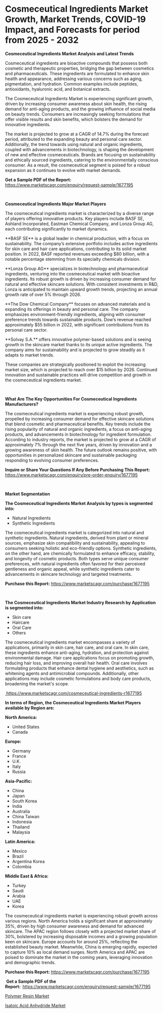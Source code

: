 <p><h1>Cosmeceutical Ingredients Market Growth, Market Trends, COVID-19 Impact, and Forecasts for period from 2025 - 2032</h1></p><p><strong>Cosmeceutical Ingredients Market Analysis and Latest Trends</strong></p>
<p><p>Cosmeceutical ingredients are bioactive compounds that possess both cosmetic and therapeutic properties, bridging the gap between cosmetics and pharmaceuticals. These ingredients are formulated to enhance skin health and appearance, addressing various concerns such as aging, pigmentation, and hydration. Common examples include peptides, antioxidants, hyaluronic acid, and botanical extracts.</p><p>The Cosmeceutical Ingredients Market is experiencing significant growth, driven by increasing consumer awareness about skin health, the rising demand for anti-aging products, and the growing influence of social media on beauty trends. Consumers are increasingly seeking formulations that offer visible results and skin benefits, which bolsters the demand for innovative ingredients.</p><p>The market is projected to grow at a CAGR of 14.7% during the forecast period, attributed to the expanding beauty and personal care sector. Additionally, the trend towards using natural and organic ingredients, coupled with advancements in biotechnology, is shaping the development of new and effective cosmeceuticals. Brands are focusing on sustainability and ethically sourced ingredients, catering to the environmentally conscious consumer. As a result, the cosmeceutical segment is poised for a robust expansion as it continues to evolve with market demands.</p></p>
<p><strong>Get a Sample PDF of the Report:&nbsp;</strong> <a href="https://www.marketscagr.com/enquiry/request-sample/1677195?utm_campaign=2114&utm_medium=2&utm_source=Github&utm_content=ia&utm_term=31032025&utm_id=cosmeceutical-ingredients">https://www.marketscagr.com/enquiry/request-sample/1677195</a></p>
<p>&nbsp;</p>
<p><strong>Cosmeceutical Ingredients Major Market Players</strong></p>
<p><p>The cosmeceutical ingredients market is characterized by a diverse range of players offering innovative products. Key players include BASF SE, Ashland Incorporated, Eastman Chemical Company, and Lonza Group AG, each contributing significantly to market dynamics.</p><p>**BASF SE** is a global leader in chemical production, with a focus on sustainability. The company’s extensive portfolio includes active ingredients for skin care and hair care applications, contributing to its solid market position. In 2022, BASF reported revenues exceeding $80 billion, with a notable percentage stemming from its specialty chemicals division.</p><p>**Lonza Group AG** specializes in biotechnology and pharmaceutical ingredients, venturing into the cosmeceutical market with bioactive ingredients. Its robust growth is driven by increasing consumer demand for natural and effective skincare solutions. With consistent investments in R&D, Lonza is anticipated to maintain upward growth trends, projecting an annual growth rate of over 5% through 2026.</p><p>**The Dow Chemical Company** focuses on advanced materials and is expanding its offerings in beauty and personal care. The company emphasizes environment-friendly ingredients, aligning with consumer preference trends towards sustainable products. Dow’s revenue reached approximately $55 billion in 2022, with significant contributions from its personal care sector.</p><p>**Solvay S.A.** offers innovative polymer-based solutions and is seeing growth in the skincare market thanks to its unique active ingredients. The company aims for sustainability and is projected to grow steadily as it adapts to market trends.</p><p>These companies are strategically positioned to exploit the increasing market size, which is projected to reach over $15 billion by 2026. Continued innovation and sustainable practices will drive competition and growth in the cosmeceutical ingredients market.</p></p>
<p>&nbsp;</p>
<p><strong>What Are The Key Opportunities For Cosmeceutical Ingredients Manufacturers?</strong></p>
<p><p>The cosmeceutical ingredients market is experiencing robust growth, propelled by increasing consumer demand for effective skincare solutions that blend cosmetic and pharmaceutical benefits. Key trends include the rising popularity of natural and organic ingredients, a focus on anti-aging products, and advancements in biotechnology for ingredient formulation. According to industry reports, the market is projected to grow at a CAGR of approximately 7% through the next five years, driven by innovation and a growing awareness of skin health. The future outlook remains positive, with opportunities in personalized skincare and sustainable packaging responding to evolving consumer preferences.</p></p>
<p><strong>Inquire or Share Your Questions If Any Before Purchasing This Report:</strong> <a href="https://www.marketscagr.com/enquiry/pre-order-enquiry/1677195?utm_campaign=2114&utm_medium=2&utm_source=Github&utm_content=ia&utm_term=31032025&utm_id=cosmeceutical-ingredients">https://www.marketscagr.com/enquiry/pre-order-enquiry/1677195</a></p>
<p>&nbsp;</p>
<p><strong>Market Segmentation</strong></p>
<p><strong>The Cosmeceutical Ingredients Market Analysis by types is segmented into:</strong></p>
<p><ul><li>Natural Ingredients</li><li>Synthetic Ingredients</li></ul></p>
<p><p>The cosmeceutical ingredients market is categorized into natural and synthetic ingredients. Natural ingredients, derived from plant or mineral sources, emphasize skin compatibility and sustainability, appealing to consumers seeking holistic and eco-friendly options. Synthetic ingredients, on the other hand, are chemically formulated to enhance efficacy, stability, and longevity of cosmetic products. Both types serve unique consumer preferences, with natural ingredients often favored for their perceived gentleness and organic appeal, while synthetic ingredients cater to advancements in skincare technology and targeted treatments.</p></p>
<p><strong>Purchase this Report:&nbsp;</strong><a href="https://www.marketscagr.com/purchase/1677195?utm_campaign=2114&utm_medium=2&utm_source=Github&utm_content=ia&utm_term=31032025&utm_id=cosmeceutical-ingredients">https://www.marketscagr.com/purchase/1677195</a></p>
<p>&nbsp;</p>
<p><strong>The Cosmeceutical Ingredients Market Industry Research by Application is segmented into:</strong></p>
<p><ul><li>Skin care</li><li>Haircare</li><li>Oral Care</li><li>Others</li></ul></p>
<p><p>The cosmeceutical ingredients market encompasses a variety of applications, primarily in skin care, hair care, and oral care. In skin care, these ingredients enhance anti-aging, hydration, and protection against environmental damage. Hair care applications focus on promoting growth, reducing hair loss, and improving overall hair health. Oral care involves formulating products that enhance dental hygiene and aesthetics, such as whitening agents and antimicrobial compounds. Additionally, other applications may include cosmetic formulations and body care products, broadening the market's scope.</p></p>
<p><a href="https://www.marketscagr.com/cosmeceutical-ingredients-r1677195?utm_campaign=2114&utm_medium=2&utm_source=Github&utm_content=ia&utm_term=31032025&utm_id=cosmeceutical-ingredients">&nbsp;https://www.marketscagr.com/cosmeceutical-ingredients-r1677195</a></p>
<p><strong>In terms of Region, the Cosmeceutical Ingredients Market Players available by Region are:</strong></p>
<p>
    <p> <strong> North America: </strong>
        <ul>
            <li>United States</li>
            <li>Canada</li>
        </ul>
        </p> 
    <p> <strong> Europe: </strong>
        <ul>
            <li>Germany</li>
            <li>France</li>
            <li>U.K.</li>
            <li>Italy</li>
            <li>Russia</li>
        </ul>
        </p> 
    <p> <strong> Asia-Pacific: </strong>
        <ul>
            <li>China</li>
            <li>Japan</li>
            <li>South Korea</li>
            <li>India</li>
            <li>Australia</li>
            <li>China Taiwan</li>
            <li>Indonesia</li>
            <li>Thailand</li>
            <li>Malaysia</li>
        </ul>
        </p> 
    <p> <strong> Latin America: </strong>
        <ul>
            <li>Mexico</li>
            <li>Brazil</li>
            <li>Argentina Korea</li>
            <li>Colombia</li>
        </ul>
        </p> 
    <p> <strong> Middle East & Africa: </strong>
        <ul>
            <li>Turkey</li>
            <li>Saudi</li>
            <li>Arabia</li>
            <li>UAE</li>
            <li>Korea</li>
        </ul>
    </p>
    </p>
<p><p>The cosmeceutical ingredients market is experiencing robust growth across various regions. North America holds a significant share at approximately 35%, driven by high consumer awareness and demand for advanced skincare. The APAC region follows closely with a projected market share of 30%, bolstered by increasing disposable incomes and a growing population keen on skincare. Europe accounts for around 25%, reflecting the established beauty market. Meanwhile, China is emerging rapidly, expected to capture 10% as local demand surges. North America and APAC are poised to dominate the market in the coming years, leveraging innovation and demographic trends.</p></p>
<p><strong>Purchase this Report: </strong><a href="https://www.marketscagr.com/purchase/1677195?utm_campaign=2114&utm_medium=2&utm_source=Github&utm_content=ia&utm_term=31032025&utm_id=cosmeceutical-ingredients">https://www.marketscagr.com/purchase/1677195</a></p>
<p>&nbsp;<strong>Get a Sample PDF of the Report:&nbsp;&nbsp;</strong><a href="https://www.marketscagr.com/enquiry/request-sample/1677195?utm_campaign=2114&utm_medium=2&utm_source=Github&utm_content=ia&utm_term=31032025&utm_id=cosmeceutical-ingredients">https://www.marketscagr.com/enquiry/request-sample/1677195</a></p>
<p><strong></strong></p>
<p><p><a href="https://github.com/sionepeppess/Market-Research-Report-List-1/blob/main/polymer-resin-market.md?utm_campaign=2114&utm_medium=2&utm_source=Github&utm_content=ia&utm_term=31032025&utm_id=cosmeceutical-ingredients">Polymer Resin Market</a></p><p><a href="https://github.com/pizolina/Market-Research-Report-List-7/blob/main/isatoic-acid-anhydride-market.md?utm_campaign=2114&utm_medium=2&utm_source=Github&utm_content=ia&utm_term=31032025&utm_id=cosmeceutical-ingredients">Isatoic Acid Anhydride Market</a></p></p>